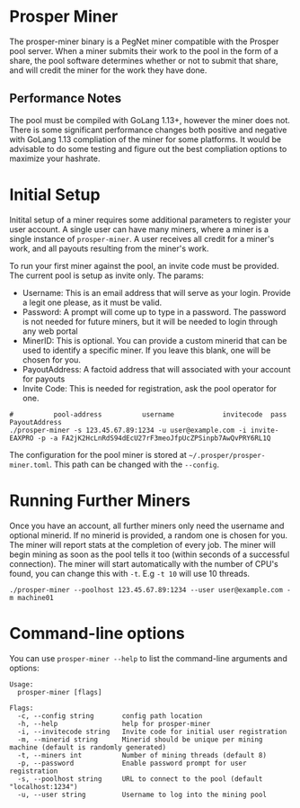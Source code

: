 # Prosper Miner

The prosper-miner binary is a PegNet miner compatible with the Prosper pool server. When a miner submits their work to the pool in the form of a share, the pool software determines whether or not to submit that share, and will credit the miner for the work they have done.

## Performance Notes

The pool must be compiled with GoLang 1.13+, however the miner does not. There is some significant performance changes both positive and negative with GoLang 1.13 compliation of the miner for some platforms. It would be advisable to do some testing and figure out the best compliation options to maximize your hashrate. 

# Initial Setup

Initital setup of a miner requires some additional parameters to register your user account. A single user can have many miners, where a miner is a single instance of `prosper-miner`. A user receives all credit for a miner's work, and all payouts resulting from the miner's work. 

To run your first miner against the pool, an invite code must be provided. The current pool is setup as invite only. The params:

- Username: This is an email address that will serve as your login. Provide a legit one please, as it must be valid.
- Password: A prompt will come up to type in a password. The password is not needed for future miners, but it will be needed to login through any web portal
- MinerID: This is optional. You can provide a custom minerid that can be used to identify a specific miner. If you leave this blank, one will be chosen for you.
- PayoutAddress: A factoid address that will associated with your account for payouts
- Invite Code: This is needed for registration, ask the pool operator for one.

```
#		   pool-address          username            invitecode  pass    PayoutAddress
./prosper-miner -s 123.45.67.89:1234 -u user@example.com -i invite-EAXPRO -p -a FA2jK2HcLnRdS94dEcU27rF3meoJfpUcZPSinpb7AwQvPRY6RL1Q

```

The configuration for the pool miner is stored at `~/.prosper/prosper-miner.toml`. This path can be changed with the `--config`.

# Running Further Miners

Once you have an account, all further miners only need the username and optional minerid. If no minerid is provided, a random one is chosen for you. The miner will report stats at the completion of every job. The miner will begin mining as soon as the pool tells it too (within seconds of a successful connection). The miner will start automatically with the number of CPU's found, you can change this with `-t`. E.g `-t 10` will use 10 threads.

```
./prosper-miner --poolhost 123.45.67.89:1234 --user user@example.com -m machine01
```




# Command-line options

You can use `prosper-miner --help` to list the command-line arguments and options:

```
Usage:
  prosper-miner [flags]

Flags:
  -c, --config string       config path location
  -h, --help                help for prosper-miner
  -i, --invitecode string   Invite code for initial user registration
  -m, --minerid string      Minerid should be unique per mining machine (default is randomly generated)
  -t, --miners int          Number of mining threads (default 8)
  -p, --password            Enable password prompt for user registration
  -s, --poolhost string     URL to connect to the pool (default "localhost:1234")
  -u, --user string         Username to log into the mining pool

```